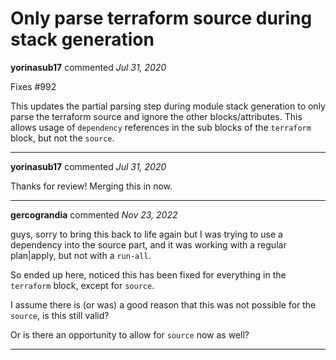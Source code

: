 # Only parse terraform source during stack generation

**yorinasub17** commented *Jul 31, 2020*

Fixes #992

This updates the partial parsing step during module stack generation to only parse the terraform source and ignore the other blocks/attributes. This allows usage of `dependency` references in the sub blocks of the `terraform` block, but not the `source`.
<br />
***


**yorinasub17** commented *Jul 31, 2020*

Thanks for review! Merging this in now.
***

**gercograndia** commented *Nov 23, 2022*

guys, sorry to bring this back to life again but I was trying to use a dependency into the source part, and it was working with a regular plan|apply, but not with a `run-all`.

So ended up here, noticed this has been fixed for everything in the `terraform` block, except for `source`.

I assume there is (or was) a good reason that this was not possible for the `source`, is this still valid?

Or is there an opportunity to allow for `source` now as well?
***

